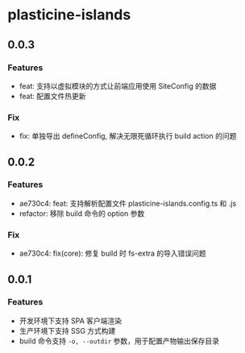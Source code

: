 # plasticine-islands

## 0.0.3

### Features

- feat: 支持以虚拟模块的方式让前端应用使用 SiteConfig 的数据
- feat: 配置文件热更新

### Fix

- fix: 单独导出 defineConfig, 解决无限死循环执行 build action 的问题

## 0.0.2

### Features

- ae730c4: feat: 支持解析配置文件 plasticine-islands.config.ts 和 .js
- refactor: 移除 build 命令的 option 参数

### Fix

- ae730c4: fix(core): 修复 build 时 fs-extra 的导入错误问题

## 0.0.1

### Features

- 开发环境下支持 SPA 客户端渲染
- 生产环境下支持 SSG 方式构建
- build 命令支持 `-o, --outdir` 参数，用于配置产物输出保存目录

